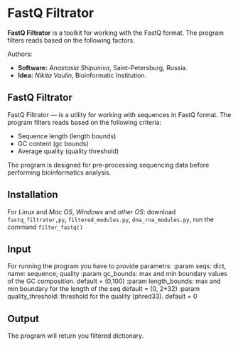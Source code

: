 # FastQ Filtrator
**FastQ Filtrator** is a toolkit for working with the FastQ format. The program filters reads based on the following factors.


Authors:
* **Software:** *Anastasia Shipuniva*, Saint-Petersburg, Russia.
* **Idea:** *Nikita Vaulin*,
Bioinformatic Institution.


## FastQ Filtrator
FastQ Filtrator — is a utility for working with sequences in FastQ format. The program filters reads based on the following criteria:
- Sequence length (length bounds)
- GC content (gc bounds)
- Average quality (quality threshold)

The program is designed for pre-processing sequencing data before performing bioinformatics analysis.

## Installation

For *Linux* and *Mac OS*, *Windows* and *other OS*: download `fastq_filtrator,py`, `filtered_modules.py`, `dna_rna_modules.py`, run the command `filter_fastq()`

## Input

For running the program you have to provide parametrs:
    :param seqs: dict, name: sequence; quality
    :param gc_bounds: max and min boundary values of the GC composition.
                    default = (0,100)
    :param length_bounds: max and min boundary for the length of the seq
                    default = (0, 2*32)
    :param quality_threshold: threshold for the quality (phred33).
                    default = 0

## Output 

The program will return you filtered dictionary. 